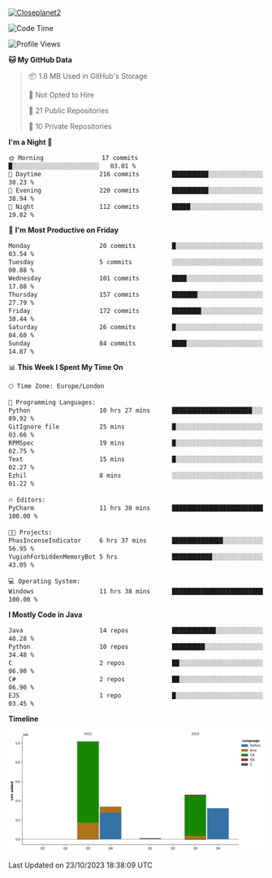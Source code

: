[![Closeplanet2](https://github-readme-stats.vercel.app/api?username=Closeplanet2&show_icons=true&theme=tokyonight&count_private=true)]([https://github.com/Closeplanet2])

<!--START_SECTION:waka-->
![Code Time](http://img.shields.io/badge/Code%20Time-49%20hrs%2046%20mins-blue)

![Profile Views](http://img.shields.io/badge/Profile%20Views-2-blue)

**🐱 My GitHub Data** 

> 📦 1.8 MB Used in GitHub's Storage 
 > 
> 🚫 Not Opted to Hire
 > 
> 📜 21 Public Repositories 
 > 
> 🔑 10 Private Repositories 
 > 
**I'm a Night 🦉** 

```text
🌞 Morning                17 commits          █░░░░░░░░░░░░░░░░░░░░░░░░   03.01 % 
🌆 Daytime                216 commits         ██████████░░░░░░░░░░░░░░░   38.23 % 
🌃 Evening                220 commits         ██████████░░░░░░░░░░░░░░░   38.94 % 
🌙 Night                  112 commits         █████░░░░░░░░░░░░░░░░░░░░   19.82 % 
```
📅 **I'm Most Productive on Friday** 

```text
Monday                   20 commits          █░░░░░░░░░░░░░░░░░░░░░░░░   03.54 % 
Tuesday                  5 commits           ░░░░░░░░░░░░░░░░░░░░░░░░░   00.88 % 
Wednesday                101 commits         ████░░░░░░░░░░░░░░░░░░░░░   17.88 % 
Thursday                 157 commits         ███████░░░░░░░░░░░░░░░░░░   27.79 % 
Friday                   172 commits         ████████░░░░░░░░░░░░░░░░░   30.44 % 
Saturday                 26 commits          █░░░░░░░░░░░░░░░░░░░░░░░░   04.60 % 
Sunday                   84 commits          ████░░░░░░░░░░░░░░░░░░░░░   14.87 % 
```


📊 **This Week I Spent My Time On** 

```text
🕑︎ Time Zone: Europe/London

💬 Programming Languages: 
Python                   10 hrs 27 mins      ██████████████████████░░░   89.92 % 
GitIgnore file           25 mins             █░░░░░░░░░░░░░░░░░░░░░░░░   03.66 % 
RPMSpec                  19 mins             █░░░░░░░░░░░░░░░░░░░░░░░░   02.75 % 
Text                     15 mins             █░░░░░░░░░░░░░░░░░░░░░░░░   02.27 % 
Ezhil                    8 mins              ░░░░░░░░░░░░░░░░░░░░░░░░░   01.22 % 

🔥 Editors: 
PyCharm                  11 hrs 38 mins      █████████████████████████   100.00 % 

🐱‍💻 Projects: 
PhasIncenseIndicator     6 hrs 37 mins       ██████████████░░░░░░░░░░░   56.95 % 
YugiohForbiddenMemoryBot 5 hrs               ███████████░░░░░░░░░░░░░░   43.05 % 

💻 Operating System: 
Windows                  11 hrs 38 mins      █████████████████████████   100.00 % 
```

**I Mostly Code in Java** 

```text
Java                     14 repos            ████████████░░░░░░░░░░░░░   48.28 % 
Python                   10 repos            █████████░░░░░░░░░░░░░░░░   34.48 % 
C                        2 repos             ██░░░░░░░░░░░░░░░░░░░░░░░   06.90 % 
C#                       2 repos             ██░░░░░░░░░░░░░░░░░░░░░░░   06.90 % 
EJS                      1 repo              █░░░░░░░░░░░░░░░░░░░░░░░░   03.45 % 
```



**Timeline**

![Lines of Code chart](https://raw.githubusercontent.com/Closeplanet2/Closeplanet2/main/assets/bar_graph.png)


 Last Updated on 23/10/2023 18:38:09 UTC
<!--END_SECTION:waka-->
